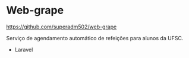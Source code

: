 # Web-grape
https://github.com/superadm502/web-grape

Serviço de agendamento automático de refeições para alunos da UFSC.

- Laravel
